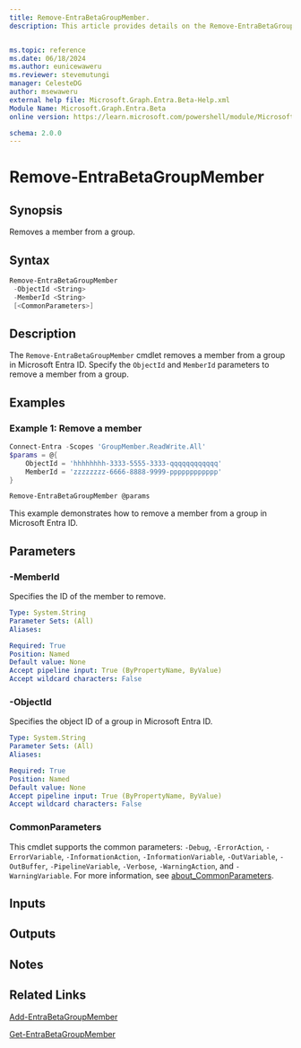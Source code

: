 ```yaml
---
title: Remove-EntraBetaGroupMember.
description: This article provides details on the Remove-EntraBetaGroupMember command.


ms.topic: reference
ms.date: 06/18/2024
ms.author: eunicewaweru
ms.reviewer: stevemutungi
manager: CelesteDG
author: msewaweru
external help file: Microsoft.Graph.Entra.Beta-Help.xml
Module Name: Microsoft.Graph.Entra.Beta
online version: https://learn.microsoft.com/powershell/module/Microsoft.Graph.Entra.Beta/Remove-EntraBetaGroupMember

schema: 2.0.0
---
```


# Remove-EntraBetaGroupMember

## Synopsis

Removes a member from a group.

## Syntax

```powershell
Remove-EntraBetaGroupMember 
 -ObjectId <String> 
 -MemberId <String> 
 [<CommonParameters>]
```

## Description

The `Remove-EntraBetaGroupMember` cmdlet removes a member from a group in Microsoft Entra ID. Specify the `ObjectId` and `MemberId` parameters to remove a member from a group.

## Examples

### Example 1: Remove a member

```powershell
Connect-Entra -Scopes 'GroupMember.ReadWrite.All'
$params = @{
    ObjectId = 'hhhhhhhh-3333-5555-3333-qqqqqqqqqqqq'
    MemberId = 'zzzzzzzz-6666-8888-9999-pppppppppppp'
}

Remove-EntraBetaGroupMember @params
```

This example demonstrates how to remove a member from a group in Microsoft Entra ID.

## Parameters

### -MemberId

Specifies the ID of the member to remove.

```yaml
Type: System.String
Parameter Sets: (All)
Aliases:

Required: True
Position: Named
Default value: None
Accept pipeline input: True (ByPropertyName, ByValue)
Accept wildcard characters: False
```

### -ObjectId

Specifies the object ID of a group in Microsoft Entra ID.

```yaml
Type: System.String
Parameter Sets: (All)
Aliases:

Required: True
Position: Named
Default value: None
Accept pipeline input: True (ByPropertyName, ByValue)
Accept wildcard characters: False
```

### CommonParameters

This cmdlet supports the common parameters: `-Debug`, `-ErrorAction`, `-ErrorVariable`, `-InformationAction`, `-InformationVariable`, `-OutVariable`, `-OutBuffer`, `-PipelineVariable`, `-Verbose`, `-WarningAction`, and `-WarningVariable`. For more information, see [about_CommonParameters](https://go.microsoft.com/fwlink/?LinkID=113216).

## Inputs

## Outputs

## Notes

## Related Links

[Add-EntraBetaGroupMember](Add-EntraBetaGroupMember.md)

[Get-EntraBetaGroupMember](Get-EntraBetaGroupMember.md)
